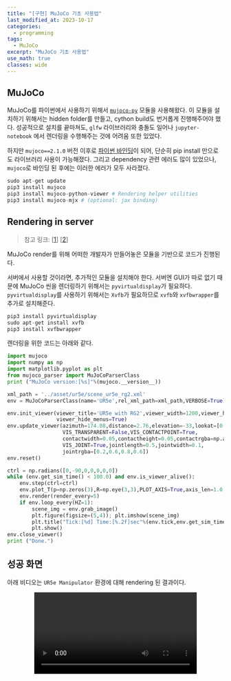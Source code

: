 ```yaml
---
title: "[구현] MuJoCo 기초 사용법"
last_modified_at: 2023-10-17
categories:
  - programming
tags:
  - MuJoCo
excerpt: "MuJoCo 기초 사용법"
use_math: true
classes: wide
---
```


## MuJoCo
MuJoCo를 파이썬에서 사용하기 위해서 [`mujoco-py`](https://github.com/openai/mujoco-py) 모듈을 사용해왔다. 이 모듈을 설치하기 위해서는 hidden folder를 만들고, cython build도 번거롭게 진행해주어야 했다. 성공적으로 설치를 끝마쳐도, `glfw` 라이브러리와 충돌도 일어나 `jupyter-notebook` 에서 렌더링을 수행해주는 것에 어려움 또한 있었다.

하지만 `mujoco==2.1.0` 버전 이후로 [파이썬 바인딩](https://github.com/google-deepmind/mujoco/blob/main/python/README.md)이 되어, 단순히 pip install 만으로도 라이브러리 사용이 가능해졌다. 그리고 dependency 관련 에러도 많이 있었으나, `mujoco`로 바인딩 된 후에는 이러한 에러가 모두 사라졌다.

```python
sudo apt-get update
pip3 install mujoco
pip3 install mujoco-python-viewer # Rendering helper utilities
pip3 install mujoco-mjx # (optional: jax binding)
```

## Rendering in server
> 참고 링크: [[1](https://github.com/rohanpsingh/mujoco-python-viewer)] [[2](https://stackoverflow.com/questions/71520568/importerror-cannot-import-name-monitor-from-gym-wrappers)]

MuJoCo render를 위해 어떠한 개발자가 만들어놓은 모듈을 기반으로 코드가 진행된다.

서버에서 사용할 것이라면, 추가적인 모듈을 설치해야 한다. 서버엔 GUI가 따로 없기 때문에 MuJoCo 씬을 렌더링하기 위해서는 `pyvirtualdisplay`가 필요하다. `pyvirtualdisplay`를 사용하기 위해서는 `Xvfb`가 필요하므로 `xvfb`와 `xvfbwrapper`를 추가로 설치해준다. 

```python
pip3 install pyvirtualdisplay
sudo apt-get install xvfb
pip3 install xvfbwrapper
```

렌더링을 위한 코드는 아래와 같다. 

```python
import mujoco
import numpy as np
import matplotlib.pyplot as plt
from mujoco_parser import MuJoCoParserClass
print ("MuJoCo version:[%s]"%(mujoco.__version__))

xml_path = '../asset/ur5e/scene_ur5e_rg2.xml'
env = MuJoCoParserClass(name='UR5e',rel_xml_path=xml_path,VERBOSE=True)

env.init_viewer(viewer_title='UR5e with RG2',viewer_width=1200,viewer_height=800,
                viewer_hide_menus=True)
env.update_viewer(azimuth=174.08,distance=2.76,elevation=-33,lookat=[0.1,0.05,0.16],
                  VIS_TRANSPARENT=False,VIS_CONTACTPOINT=True,
                  contactwidth=0.05,contactheight=0.05,contactrgba=np.array([1,0,0,1]),
                  VIS_JOINT=True,jointlength=0.5,jointwidth=0.1,
                  jointrgba=[0.2,0.6,0.8,0.6])
env.reset()

ctrl = np.radians([0,-90,0,0,0,0,0])
while (env.get_sim_time() < 100.0) and env.is_viewer_alive():
    env.step(ctrl=ctrl)
    env.plot_T(p=np.zeros(3),R=np.eye(3,3),PLOT_AXIS=True,axis_len=1.0,axis_width=0.01)
    env.render(render_every=5)
    if env.loop_every(HZ=1): 
        scene_img = env.grab_image()
        plt.figure(figsize=(5,4)); plt.imshow(scene_img)
        plt.title("Tick:[%d] Time:[%.2f]sec"%(env.tick,env.get_sim_time()),fontsize=9)
        plt.show()
env.close_viewer()
print ("Done.")
```

## 성공 화면
아래 비디오는 `UR5e Manipulator` 환경에 대해 rendering 된 결과이다.
<div style="text-align: center;">
    <video src='/assets/vid/mujoco/ur5e-render.mp4' width="75%" controls></video>
</div>